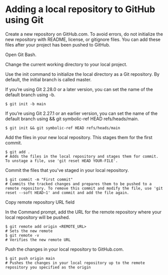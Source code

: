 # Adding a local repository to GitHub using Git

Create a new repository on GitHub.com. To avoid errors, do not initialize the new repository with README, license, or gitignore files. You can add these files after your project has been pushed to GitHub.

Open Git Bash.

Change the current working directory to your local project.

Use the init command to initialize the local directory as a Git repository. By default, the initial branch is called master.

If you’re using Git 2.28.0 or a later version, you can set the name of the default branch using -b.

`$ git init -b main`

If you’re using Git 2.27.1 or an earlier version, you can set the name of the default branch using && git symbolic-ref HEAD refs/heads/main.

`$ git init && git symbolic-ref HEAD refs/heads/main`

Add the files in your new local repository. This stages them for the first commit.
```
$ git add .
# Adds the files in the local repository and stages them for commit. To unstage a file, use 'git reset HEAD YOUR-FILE'.
```

Commit the files that you've staged in your local repository.
```
$ git commit -m "First commit"
# Commits the tracked changes and prepares them to be pushed to a remote repository. To remove this commit and modify the file, use 'git reset --soft HEAD~1' and commit and add the file again.
```

Copy remote repository URL field

In the Command prompt, add the URL for the remote repository where your local repository will be pushed.
```
$ git remote add origin <REMOTE_URL>
# Sets the new remote
$ git remote -v
# Verifies the new remote URL
```

Push the changes in your local repository to GitHub.com.
```
$ git push origin main
# Pushes the changes in your local repository up to the remote repository you specified as the origin

```